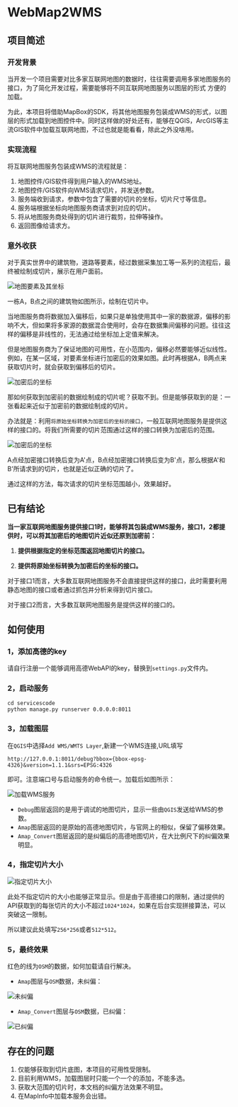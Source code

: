 # WebMap2WMS

## 项目简述

### 开发背景
当开发一个项目需要对比多家互联网地图的数据时，往往需要调用多家地图服务的接口，为了简化开发过程，需要能够将不同互联网地图服务以图层的形式
方便的加载。

为此，本项目将借助MapBox的SDK，将其他地图服务包装成WMS的形式，以图层的形式加载到地图控件中。同时这样做的好处还有，能够在QGIS，ArcGIS等主流GIS软件中加载互联网地图，不过也就是能看看，除此之外没啥用。

### 实现流程

将互联网地图服务包装成WMS的流程就是：
1. 地图控件/GIS软件得到用户输入的WMS地址。
2. 地图控件/GIS软件向WMS请求切片，并发送参数。
3. 服务端收到请求，参数中包含了需要的切片的坐标，切片尺寸等信息。
4. 服务端根据坐标向地图服务商请求到对应的切片。
5. 将从地图服务商处得到的切片进行裁剪，拉伸等操作。
6. 返回图像给请求方。

### 意外收获
对于真实世界中的建筑物，道路等要素，经过数据采集加工等一系列的流程后，最终被绘制成切片，展示在用户面前。

![地图要素及其坐标](image/real_world.png)

一栋A，B点之间的建筑物如图所示，绘制在切片中。

当地图服务商将数据加入偏移后，如果只是单独使用其中一家的数据源，偏移的影响不大，但如果将多家源的数据混合使用时，会存在数据集间偏移的问题。往往这样的偏移是非线性的，无法通过给坐标加上定值来解决。

但是地图服务商为了保证地图的可用性，在小范围内，偏移必然要能够近似线性。例如，在某一区域，对要素坐标进行加密后的效果如图。此时再根据A，B两点来获取切片时，就会获取到偏移后的切片。

![加密后的坐标](image/encrypted_coordinate.png)

那如何获取到加密前的数据绘制成的切片呢？获取不到。但是能够获取到的是：一张看起来近似于加密前的数据绘制成的切片。

办法就是：利用`将原始坐标转换为加密后的坐标的接口`，一般互联网地图服务是提供这样的接口的。将我们所需要的切片范围通过这样的接口转换为加密后的范围。

![加密后的坐标](image/finish.png)

A点经加密接口转换后变为A'点，B点经加密接口转换后变为B'点，那么根据A'和B'所请求到的切片，也就是近似正确的切片了。

通过这样的方法，每次请求的切片坐标范围越小，效果越好。

## 已有结论

**当一家互联网地图服务提供接口1时，能够将其包装成WMS服务，接口1，2都提供时，可以将其加密后的地图切片近似还原到加密前：**

1. **提供根据指定的坐标范围返回地图切片的接口。**

2. **提供将原始坐标转换为加密后的坐标的接口。**

对于接口1而言，大多数互联网地图服务不会直接提供这样的接口，此时需要利用静态地图的接口或者通过抓包并分析来得到切片接口。

对于接口2而言，大多数互联网地图服务是提供这样的接口的。

## 如何使用

### 1，添加高德的key

请自行注册一个能够调用高德WebAPI的key，替换到`settings.py`文件内。

### 2，启动服务

```
cd servicescode
python manage.py runserver 0.0.0.0:8011
```
### 3，加载图层

在`QGIS`中选择`Add WMS/WMTS Layer`,新建一个WMS连接,URL填写
```
http://127.0.0.1:8011/debug?bbox={bbox-epsg-4326}&version=1.1.1&srs=EPSG:4326
```
即可。注意端口号与启动服务的命令统一。加载后如图所示：

![加载WMS服务](image/load_WMS_services.png)

* `Debug`图层返回的是用于调试的地图切片，显示一些由`QGIS`发送给WMS的参数。
* `Amap`图层返回的是原始的高德地图切片，与官网上的相似，保留了偏移效果。
* `Amap_Convert`图层返回的是纠偏后的高德地图切片，在大比例尺下的纠偏效果明显。

### 4，指定切片大小

![指定切片大小](image/tile_size.png)

此处不指定切片的大小也能够正常显示。但是由于高德接口的限制，通过提供的API获取到的每张切片的大小不超过`1024*1024`，如果在后台实现拼接算法，可以突破这一限制。

所以建议此处填写`256*256`或者`512*512`。

### 5，最终效果

红色的线为`OSM`的数据，如何加载请自行解决。

* `Amap`图层与`OSM`数据，未纠偏：

![未纠偏](image/amap_osm.png)

* `Amap_Convert`图层与`OSM`数据，已纠偏：

![已纠偏](image/amap_c_osm.png)

## 存在的问题

1. 仅能够获取到切片底图，本项目的可用性受限制。
2. 目前利用WMS，加载图层时只能一个一个的添加，不能多选。
3. 获取大范围的切片时，本文档的纠偏方法效果不明显。
4. 在MapInfo中加载本服务会出错。